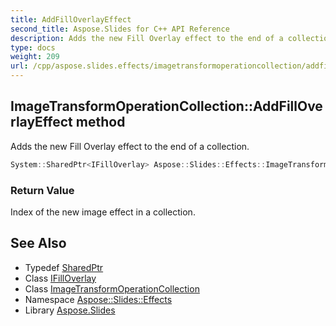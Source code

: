 ```yaml
---
title: AddFillOverlayEffect
second_title: Aspose.Slides for C++ API Reference
description: Adds the new Fill Overlay effect to the end of a collection.
type: docs
weight: 209
url: /cpp/aspose.slides.effects/imagetransformoperationcollection/addfilloverlayeffect/
---
```

## ImageTransformOperationCollection::AddFillOverlayEffect method


Adds the new Fill Overlay effect to the end of a collection.

```cpp
System::SharedPtr<IFillOverlay> Aspose::Slides::Effects::ImageTransformOperationCollection::AddFillOverlayEffect() override
```


### Return Value

Index of the new image effect in a collection.

## See Also

* Typedef [SharedPtr](../../../system/sharedptr/)
* Class [IFillOverlay](../../ifilloverlay/)
* Class [ImageTransformOperationCollection](../)
* Namespace [Aspose::Slides::Effects](../../)
* Library [Aspose.Slides](../../../)
